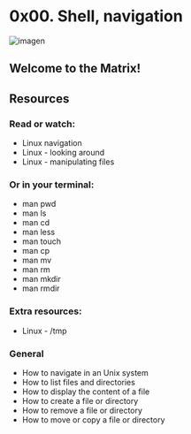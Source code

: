 # 0x00. Shell, navigation

![imagen](https://images.theconversation.com/files/440861/original/file-20220114-19-18wivp1.jpg?ixlib=rb-1.1.0&rect=116%2C80%2C5874%2C3269&q=20&auto=format&w=320&fit=clip&dpr=2&usm=12&cs=strip)

## Welcome to the Matrix!

## Resources
### Read or watch:

- Linux navigation
- Linux - looking around
- Linux - manipulating files

### Or in your terminal:

- man pwd
- man ls
- man cd
- man less
- man touch
- man cp
- man mv
- man rm
- man mkdir
- man rmdir

### Extra resources:

- Linux - /tmp

### General

- How to navigate in an Unix system
- How to list files and directories
- How to display the content of a file
- How to create a file or directory
- How to remove a file or directory
- How to move or copy a file or directory
